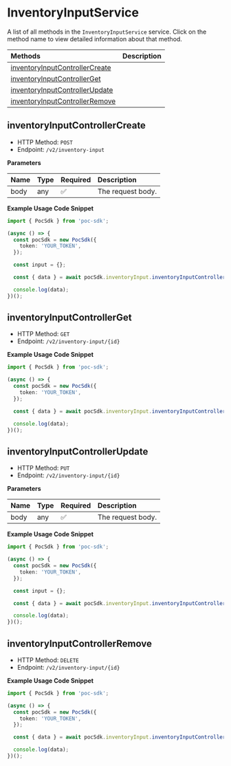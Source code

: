 # InventoryInputService

A list of all methods in the `InventoryInputService` service. Click on the method name to view detailed information about that method.

| Methods                                                           | Description |
| :---------------------------------------------------------------- | :---------- |
| [inventoryInputControllerCreate](#inventoryinputcontrollercreate) |             |
| [inventoryInputControllerGet](#inventoryinputcontrollerget)       |             |
| [inventoryInputControllerUpdate](#inventoryinputcontrollerupdate) |             |
| [inventoryInputControllerRemove](#inventoryinputcontrollerremove) |             |

## inventoryInputControllerCreate

- HTTP Method: `POST`
- Endpoint: `/v2/inventory-input`

**Parameters**

| Name | Type | Required | Description       |
| :--- | :--- | :------- | :---------------- |
| body | any  | ✅       | The request body. |

**Example Usage Code Snippet**

```typescript
import { PocSdk } from 'poc-sdk';

(async () => {
  const pocSdk = new PocSdk({
    token: 'YOUR_TOKEN',
  });

  const input = {};

  const { data } = await pocSdk.inventoryInput.inventoryInputControllerCreate(input);

  console.log(data);
})();
```

## inventoryInputControllerGet

- HTTP Method: `GET`
- Endpoint: `/v2/inventory-input/{id}`

**Example Usage Code Snippet**

```typescript
import { PocSdk } from 'poc-sdk';

(async () => {
  const pocSdk = new PocSdk({
    token: 'YOUR_TOKEN',
  });

  const { data } = await pocSdk.inventoryInput.inventoryInputControllerGet();

  console.log(data);
})();
```

## inventoryInputControllerUpdate

- HTTP Method: `PUT`
- Endpoint: `/v2/inventory-input/{id}`

**Parameters**

| Name | Type | Required | Description       |
| :--- | :--- | :------- | :---------------- |
| body | any  | ✅       | The request body. |

**Example Usage Code Snippet**

```typescript
import { PocSdk } from 'poc-sdk';

(async () => {
  const pocSdk = new PocSdk({
    token: 'YOUR_TOKEN',
  });

  const input = {};

  const { data } = await pocSdk.inventoryInput.inventoryInputControllerUpdate(input);

  console.log(data);
})();
```

## inventoryInputControllerRemove

- HTTP Method: `DELETE`
- Endpoint: `/v2/inventory-input/{id}`

**Example Usage Code Snippet**

```typescript
import { PocSdk } from 'poc-sdk';

(async () => {
  const pocSdk = new PocSdk({
    token: 'YOUR_TOKEN',
  });

  const { data } = await pocSdk.inventoryInput.inventoryInputControllerRemove();

  console.log(data);
})();
```

<!-- This file was generated by liblab | https://liblab.com/ -->
